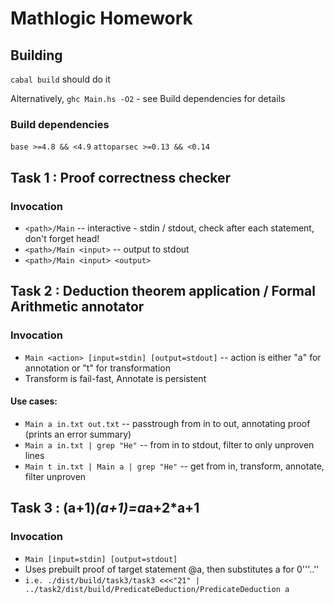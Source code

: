 # Mathlogic Homework
## Building
`cabal build` should do it

Alternatively, `ghc Main.hs -O2` - see Build dependencies for details

### Build dependencies
`base >=4.8 && <4.9`
`attoparsec >=0.13 && <0.14`

## Task 1 : Proof correctness checker

### Invocation
* `<path>/Main` -- interactive - stdin / stdout, check after each statement, don't forget head!
* `<path>/Main <input>` -- output to stdout
* `<path>/Main <input> <output>`

## Task 2 : Deduction theorem application / Formal Arithmetic annotator

### Invocation
* `Main <action> [input=stdin] [output=stdout]` -- action is either "a" for annotation or "t" for transformation
* Transform is fail-fast, Annotate is persistent

#### Use cases:
* `Main a in.txt out.txt` -- passtrough from in to out, annotating proof (prints an error summary)
* `Main a in.txt | grep "Не"` -- from in to stdout, filter to only unproven lines
* `Main t in.txt | Main a | grep "Не"` -- get from in, transform, annotate, filter unproven


## Task 3 : (a+1)*(a+1)=a*a+2*a+1

### Invocation
* `Main [input=stdin] [output=stdout]`
* Uses prebuilt proof of target statement @a, then substitutes a for 0'''..''
* `i.e. ./dist/build/task3/task3 <<<"21" | ../task2/dist/build/PredicateDeduction/PredicateDeduction a`
